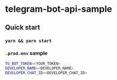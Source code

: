# telegram-bot-api-sample

## Quick start

### `yarn && yarn start`

### `.prod.env` sample

```bash
TG_BOT_TOKEN=<YOUR_TOKEN>
DEVELOPER_NAME=<DEVELOPER_NAME>
DEVELOPER_CHAT_ID=<DEVELOPER_CHAT_ID>
```
